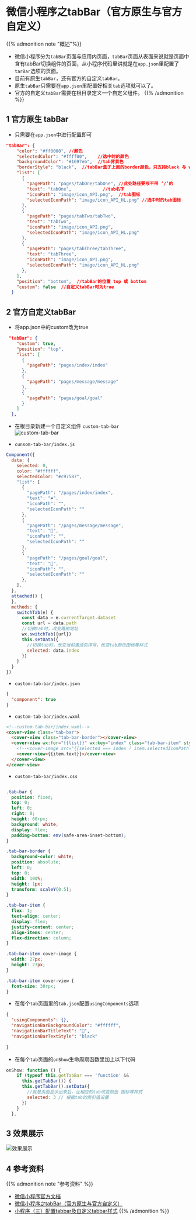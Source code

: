 # 微信小程序之tabBar（官方原生与官方自定义）


<!--more-->


{{% admonition note "概述"%}}
* 微信小程序分为`tabBar`页面与应用内页面，`tabBar`页面从表面来说就是页面中含有tabBar切换组件的页面，从小程序代码里讲就是在`app.json`里配置了`tarBar`选项的页面。
* 目前有原生`tabBar`，还有官方的自定义`tabBar`。
* 原生`tabBar`只需要在`app.json`里配置好相关`tab`选项就可以了。
* 官方的自定义`tabBar`需要在根目录定义一个自定义组件。
{{% /admonition %}}

## 1 官方原生 tabBar

* 只需要在`app.json`中进行配置即可

```Json
"tabBar": {
    "color": "#ff0000", //颜色
    "selectedColor": "#ffff00",    //选中时的颜色
    "backgroundColor": "#1697eb",  //tab背景色
    "borderStyle": "black",  //tabBar盒子上面的border颜色，只支持black 与 white
    "list": [
      {
        "pagePath": "pages/tabOne/tabOne", //此处路径要写不带 ‘/’的
        "text": "tabOne",            //tab名字
        "iconPath": "image/icon_API.png",  //tab图标
        "selectedIconPath": "image/icon_API_HL.png" //选中时的tab图标
      },
      {
        "pagePath": "pages/tabTwo/tabTwo",
        "text": "tabTwo",
        "iconPath": "image/icon_API.png",
        "selectedIconPath": "image/icon_API_HL.png"
      },
      {
        "pagePath": "pages/tabThree/tabThree",
        "text": "tabThree",
        "iconPath": "image/icon_API.png",
        "selectedIconPath": "image/icon_API_HL.png"
      },
    ],
    "position": "bottom",  //tabBar的位置 top 或 bottom
    "custom": false  //自定义tabBar时为true
  }
```
## 2 官方自定义tabBar
* 将app.json中的custom改为true
```Json
 "tabBar": {
    "custom": true,
    "position": "top",
    "list": [
      {
        "pagePath": "pages/index/index"
      },
      {
        "pagePath": "pages/message/message"
      },
      {
        "pagePath": "pages/goal/goal"
      }
    ]
  },
```
* 在根目录新建一个自定义组件 `custom-tab-bar`  
![custom-tab-bar](1.png)

* `cunsom-tab-bar/index.js`
```JavaScript
Component({
  data: {
    selected: 0,
    color: "#ffffff",
    selectedColor: "#c97587",
    "list": [
      {
        "pagePath": "/pages/index/index",
        "text": "❤️",
        "iconPath": "",
        "selectedIconPath": ""
      },
      {
        "pagePath": "/pages/message/message",
        "text": "💌",
        "iconPath": "",
        "selectedIconPath": ""
      },
      {
        "pagePath": "/pages/goal/goal",
        "text": "📝",
        "iconPath": "",
        "selectedIconPath": ""
      },
    ],
  },
  attached() {
  },
  methods: {
    switchTab(e) {
      const data = e.currentTarget.dataset
      const url = data.path
      //切换tab时，改变路由地址
      wx.switchTab({url})
      this.setData({
        //切换tab时，改变当前激活的序号，改变tab颜色图标等样式  
        selected: data.index
      })
    }
  }
})
```
* `custom-tab-bar/index.json`
```Json
{
  "component": true
}
```

* `custom-tab-bar/index.wxml`
```Html
<!--custom-tab-bar/index.wxml-->
<cover-view class="tab-bar">
  <cover-view class="tab-bar-border"></cover-view>
  <cover-view wx:for="{{list}}" wx:key="index" class="tab-bar-item" style="background-color: {{selected === index ? selectedColor : color}}" data-path="{{item.pagePath}}" data-index="{{index}}" bindtap="switchTab">
    <!--<cover-image src="{{selected === index ? item.selectedIconPath : item.iconPath}}"></cover-image>-->
    <cover-view>{{item.text}}</cover-view>
  </cover-view>
</cover-view>
```

* `custom-tab-bar/index.css`
```Css

.tab-bar {
  position: fixed;
  top: 0;
  left: 0;
  right: 0;
  height: 60rpx;
  background: white;
  display: flex;
  padding-bottom: env(safe-area-inset-bottom);
}

.tab-bar-border {
  background-color: white;
  position: absolute;
  left: 0;
  top: 0;
  width: 100%;
  height: 1px;
  transform: scaleY(0.5);
}

.tab-bar-item {
  flex: 1;
  text-align: center;
  display: flex;
  justify-content: center;
  align-items: center;
  flex-direction: column;
}

.tab-bar-item cover-image {
  width: 27px;
  height: 27px;
}

.tab-bar-item cover-view {
  font-size: 30rpx;
}

```
* 在每个`tab`页面里的`tab.json`配置`usingComponents`选项
```Json
{
  "usingComponents": {},
  "navigationBarBackgroundColor": "#ffffff",
  "navigationBarTitleText": "📝",
  "navigationBarTextStyle": "black"
 
}
```
* 在每个`tab`页面的`onShow`生命周期函数里加上以下代码
```JavaScript
onShow: function () {
    if (typeof this.getTabBar === 'function' &&
      this.getTabBar()) {
      this.getTabBar().setData({
        //就是页面显示出来后，让相应的tab改变颜色 图标等样式
        selected: 3 // 根据tab的索引值设置
      })
    }
  },
```
## 3 效果展示
![效果展示](2.jpg)
## 4 参考资料
{{% admonition note "参考资料" %}}
* [微信小程序官方文档](https://developers.weixin.qq.com/miniprogram/dev/api/ui/interaction/wx.showToast.html)
* [微信小程序之tabBar（官方原生与官方自定义）](https://www.jianshu.com/p/91cd8db69739)
* [小程序（三）配置tabbar及自定义tabbar样式](https://blog.csdn.net/qq_39708228/article/details/108812300)
{{% /admonition %}}
